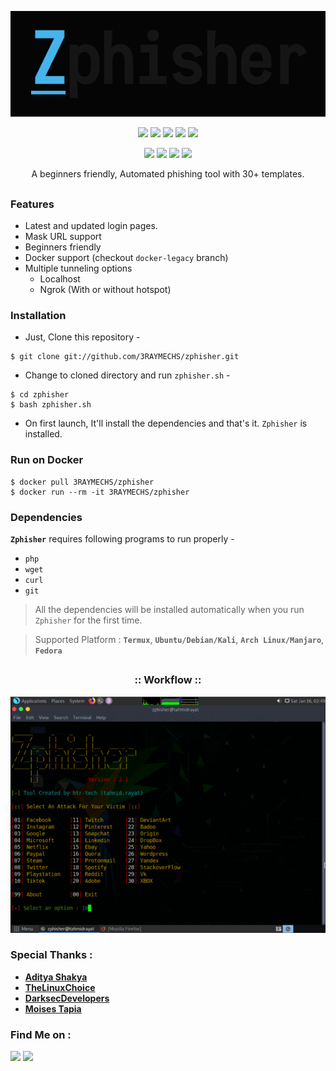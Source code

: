 <!-- Zphisher -->

<p align="center">
  <img src=".imgs/logo.png">
</p>

<p align="center">
  <img src="https://img.shields.io/badge/Version-2.1-green?style=for-the-badge">
  <img src="https://img.shields.io/github/license/3RAYMECHS/zphisher?style=for-the-badge">
  <img src="https://img.shields.io/github/stars/3RAYMECHS/zphisher?style=for-the-badge">
  <img src="https://img.shields.io/github/issues/3RAYMECHS/zphisher?color=red&style=for-the-badge">
  <img src="https://img.shields.io/github/forks/3RAYMECHS/zphisher?color=teal&style=for-the-badge">
</p>

<p align="center">
  <img src="https://img.shields.io/badge/Author-3-RAY-MECHS-Tech-cyan?style=flat-square">
  <img src="https://img.shields.io/badge/Open%20Source-Yes-cyan?style=flat-square">
  <img src="https://img.shields.io/badge/MADE%20IN-INDIA-green?colorA=%23ff0000&colorB=%23017e40&style=flat-square">
  <img src="https://img.shields.io/badge/Written%20In-Bash-cyan?style=flat-square">
</p>

<p align="center">A beginners friendly, Automated phishing tool with 30+ templates.</p>

##

### Features

- Latest and updated login pages.
- Mask URL support 
- Beginners friendly
- Docker support (checkout `docker-legacy` branch)
- Multiple tunneling options
  - Localhost
  - Ngrok (With or without hotspot)


### Installation

- Just, Clone this repository -
```
$ git clone git://github.com/3RAYMECHS/zphisher.git
```

- Change to cloned directory and run `zphisher.sh` -
```
$ cd zphisher
$ bash zphisher.sh
```

- On first launch, It'll install the dependencies and that's it. `Zphisher` is installed.

### Run on Docker
```
$ docker pull 3RAYMECHS/zphisher
$ docker run --rm -it 3RAYMECHS/zphisher
```

### Dependencies

**`Zphisher`** requires following programs to run properly - 
- `php`
- `wget`
- `curl`
- `git`

> All the dependencies will be installed automatically when you run `Zphisher` for the first time.

> Supported Platform : **`Termux`**, **`Ubuntu/Debian/Kali`**, **`Arch Linux/Manjaro`**, **`Fedora`**

##

<h3 align="center">
:: Workflow ::
</h3>
<p align="center">
<img src=".imgs/wf.gif"/>
</p>

### Special Thanks :

- [**Aditya Shakya**](https://github.com/adi1090x)
- [**TheLinuxChoice**](https://twitter.com/linux_choice)
- [**DarksecDevelopers**](https://github.com/DarksecDevelopers)
- [**Moises Tapia**](https://github.com/MoisesTapia)


### Find Me on :
<p align="left">
  <a href="https://github.com/3RAYMECHS" target="_blank"><img src="https://img.shields.io/badge/Github-3-RAY-MECHS-green?style=for-the-badge&logo=github"></a>
  <a href="https://www.instagram.com/yt_wipper" target="_blank"><img src="https://img.shields.io/badge/IG-%40-yt_wipper-red?style=for-the-badge&logo=instagram"></a>
  
